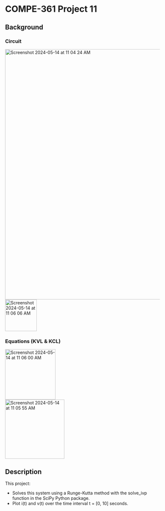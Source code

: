 # COMPE-361 Project 11
## Background
### Circuit
<img width="816" alt="Screenshot 2024-05-14 at 11 04 24 AM" src="https://github.com/aarontartz/Advanced-Programming-Projects/assets/166546889/1e7b3e12-9e23-44c2-b791-4734ac948a55">
<img width="103" alt="Screenshot 2024-05-14 at 11 06 06 AM" src="https://github.com/aarontartz/Advanced-Programming-Projects/assets/166546889/f0a50143-7cca-4c83-8078-1ae22311d0ff">

### Equations (KVL & KCL)
<img width="164" alt="Screenshot 2024-05-14 at 11 06 00 AM" src="https://github.com/aarontartz/Advanced-Programming-Projects/assets/166546889/7f751293-0689-47f4-b81a-3da82a751825"><br />
<img width="193" alt="Screenshot 2024-05-14 at 11 05 55 AM" src="https://github.com/aarontartz/Advanced-Programming-Projects/assets/166546889/b587030f-723a-4c24-8e89-1c6aed8fe48c">

## Description
This project:
* Solves this system using a Runge-Kutta method with the solve_ivp function in the SciPy Python package.
* Plot i(t) and v(t) over the time interval t = [0, 10] seconds.
